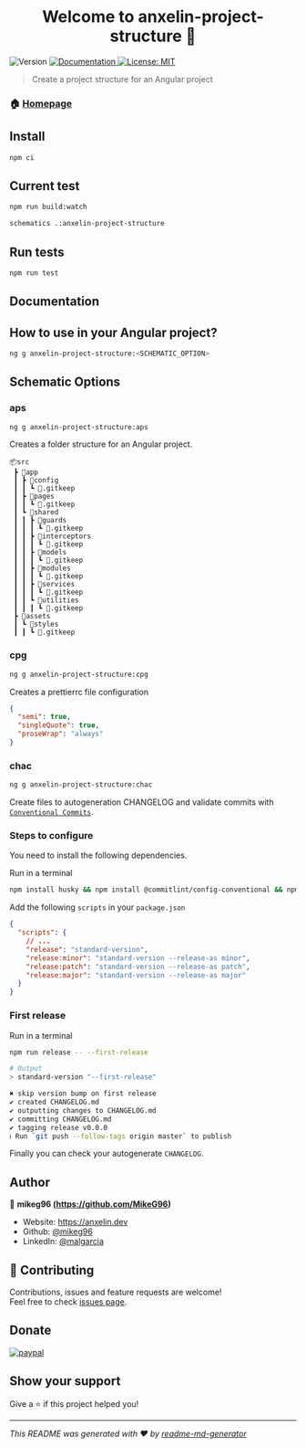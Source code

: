 <h1 align="center">Welcome to anxelin-project-structure 👋</h1>
<p>
  <img alt="Version" src="https://img.shields.io/badge/version-0.1.0-blue.svg?cacheSeconds=2592000" />
  <a href="https://github.com/MikeG96/anxelin-project-structure/#README" target="_blank">
    <img alt="Documentation" src="https://img.shields.io/badge/documentation-yes-brightgreen.svg" />
  </a>
  <a href="#" target="_blank">
    <img alt="License: MIT" src="https://img.shields.io/badge/License-MIT-yellow.svg" />
  </a>
</p>

> Create a project structure for an Angular project

### 🏠 [Homepage](https://github.com/MikeG96/anxelin-project-structure/#README)

## Install

```sh
npm ci
```

## Current test

```sh
npm run build:watch
```

```sh
schematics .:anxelin-project-structure
```

## Run tests

```sh
npm run test
```

## Documentation

## How to use in your Angular project?

```sh
ng g anxelin-project-structure:<SCHEMATIC_OPTION>
```

## Schematic Options

### aps

```sh
ng g anxelin-project-structure:aps
```

Creates a folder structure for an Angular project.

```
📦src
 ┣ 📂app
 ┃ ┣ 📂config
 ┃ ┃ ┗ 📜.gitkeep
 ┃ ┣ 📂pages
 ┃ ┃ ┗ 📜.gitkeep
 ┃ ┗ 📂shared
 ┃ ┃ ┣ 📂guards
 ┃ ┃ ┃ ┗ 📜.gitkeep
 ┃ ┃ ┣ 📂interceptors
 ┃ ┃ ┃ ┗ 📜.gitkeep
 ┃ ┃ ┣ 📂models
 ┃ ┃ ┃ ┗ 📜.gitkeep
 ┃ ┃ ┣ 📂modules
 ┃ ┃ ┃ ┗ 📜.gitkeep
 ┃ ┃ ┣ 📂services
 ┃ ┃ ┃ ┗ 📜.gitkeep
 ┃ ┃ ┗ 📂utilities
 ┃ ┃ ┃ ┗ 📜.gitkeep
 ┣ 📂assets
 ┃ ┗ 📂styles
 ┃ ┃ ┗ 📜.gitkeep
```

### cpg

```sh
ng g anxelin-project-structure:cpg
```

Creates a prettierrc file configuration

```json
{
  "semi": true,
  "singleQuote": true,
  "proseWrap": "always"
}
```

### chac

```sh
ng g anxelin-project-structure:chac
```

Create files to autogeneration CHANGELOG and validate commits with
[`Conventional Commits`](https://www.conventionalcommits.org/en/v1.0.0/).

### Steps to configure

You need to install the following dependencies.

Run in a terminal

```sh
npm install husky && npm install @commitlint/config-conventional && npm i --save-dev standard-version
```

Add the following `scripts` in your `package.json`

```json
{
  "scripts": {
    // ...
    "release": "standard-version",
    "release:minor": "standard-version --release-as minor",
    "release:patch": "standard-version --release-as patch",
    "release:major": "standard-version --release-as major"
  }
}
```

### First release

Run in a terminal

```sh
npm run release -- --first-release

# Output
> standard-version "--first-release"

✖ skip version bump on first release
✔ created CHANGELOG.md
✔ outputting changes to CHANGELOG.md
✔ committing CHANGELOG.md
✔ tagging release v0.0.0
ℹ Run `git push --follow-tags origin master` to publish
```

Finally you can check your autogenerate `CHANGELOG`.

## Author

👤 **mikeg96 (https://github.com/MikeG96)**

- Website: https://anxelin.dev
- Github: [@mikeg96](https://github.com/mikeg96)
- LinkedIn: [@malgarcia](https://linkedin.com/in/malgarcia)

## 🤝 Contributing

Contributions, issues and feature requests are welcome!<br />Feel free to check
[issues page](https://github.com/MikeG96/anxelin-project-structure/issues).

## Donate

[![paypal](https://www.paypalobjects.com/en_US/i/btn/btn_donateCC_LG.gif)](https://www.paypal.com/donate?hosted_button_id=866QFDYAF5F5W&source=url)

## Show your support

Give a ⭐️ if this project helped you!

---

_This README was generated with ❤️ by
[readme-md-generator](https://github.com/kefranabg/readme-md-generator)_
